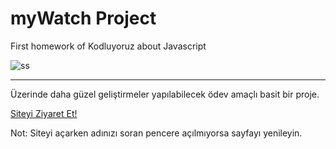 # myWatch Project

 First homework of Kodluyoruz about Javascript

![ss](https://user-images.githubusercontent.com/76450122/166072113-1e25f62c-e931-4405-af2d-759bdc90329f.png)

---
Üzerinde daha güzel geliştirmeler yapılabilecek ödev amaçlı basit bir proje.

[Siteyi Ziyaret Et!](https://my-watch-kodluyoruz.netlify.app/)

Not: Siteyi açarken adınızı soran pencere açılmıyorsa sayfayı yenileyin.
